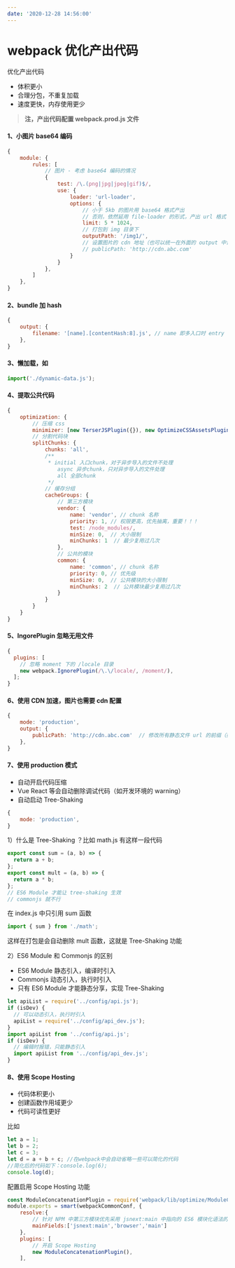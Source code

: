 ```yaml
---
date: '2020-12-28 14:56:00'
---
```


# webpack 优化产出代码

优化产出代码

- 体积更小
- 合理分包，不重复加载
- 速度更快，内存使用更少

> **注，产出代码配置 webpack.prod.js 文件**

#### 1、小图片 base64 编码

```js
{
    module: {
        rules: [
            // 图片 - 考虑 base64 编码的情况
            {
                test: /\.(png|jpg|jpeg|gif)$/,
                use: {
                    loader: 'url-loader',
                    options: {
                        // 小于 5kb 的图片用 base64 格式产出
                        // 否则，依然延用 file-loader 的形式，产出 url 格式
                        limit: 5 * 1024,
                        // 打包到 img 目录下
                        outputPath: '/img1/',
                        // 设置图片的 cdn 地址（也可以统一在外面的 output 中设置，那将作用于所有静态资源）
                        // publicPath: 'http://cdn.abc.com'
                    }
                }
            },
        ]
    },
}
```

#### 2、bundle 加 hash

```js
{
    output: {
        filename: '[name].[contentHash:8].js', // name 即多入口时 entry 的 key
    },
}
```

#### 3、懒加载，如

```js
import('./dynamic-data.js');
```

#### 4、提取公共代码

```js
{
    optimization: {
        // 压缩 css
        minimizer: [new TerserJSPlugin({}), new OptimizeCSSAssetsPlugin({})],
        // 分割代码块
        splitChunks: {
            chunks: 'all',
            /**
             * initial 入口chunk，对于异步导入的文件不处理
                async 异步chunk，只对异步导入的文件处理
                all 全部chunk
             */
            // 缓存分组
            cacheGroups: {
                // 第三方模块
                vendor: {
                    name: 'vendor', // chunk 名称
                    priority: 1, // 权限更高，优先抽离，重要！！！
                    test: /node_modules/,
                    minSize: 0,  // 大小限制
                    minChunks: 1  // 最少复用过几次
                },
                // 公共的模块
                common: {
                    name: 'common', // chunk 名称
                    priority: 0, // 优先级
                    minSize: 0,  // 公共模块的大小限制
                    minChunks: 2  // 公共模块最少复用过几次
                }
            }
        }
    }
}
```

#### 5、IngorePlugin 忽略无用文件

```js
{
  plugins: [
    // 忽略 moment 下的 /locale 目录
    new webpack.IgnorePlugin(/\.\/locale/, /moment/),
  ];
}
```

#### 6、使用 CDN 加速，图片也需要 cdn 配置

```js
{
    mode: 'production',
    output: {
        publicPath: 'http://cdn.abc.com'  // 修改所有静态文件 url 的前缀（如 cdn 域名），这里暂时用不到
    },
}
```

#### 7、使用 production 模式

- 自动开启代码压缩
- Vue React 等会自动删除调试代码（如开发环境的 warning）
- 自动启动 Tree-Shaking

```js
{
    mode: 'production',
}
```

1）什么是 Tree-Shaking ？比如 math.js 有这样一段代码

```js
export const sum = (a, b) => {
  return a + b;
};
export const mult = (a, b) => {
  return a * b;
};
// ES6 Module 才能让 tree-shaking 生效
// commonjs 就不行
```

在 index.js 中只引用 sum 函数

```js
import { sum } from './math';
```

这样在打包是会自动删除 mult 函数，这就是 Tree-Shaking 功能

2）ES6 Module 和 Commonjs 的区别

- ES6 Module 静态引入，编译时引入
- Commonjs 动态引入，执行时引入
- 只有 ES6 Module 才能静态分享，实现 Tree-Shaking

```js
let apiList = require('../config/api.js');
if (isDev) {
  // 可以动态引入，执行时引入
  apiList = require('../config/api_dev.js');
}
import apiList from '../config/api.js';
if (isDev) {
  // 编辑时报错，只能静态引入
  import apiList from '../config/api_dev.js';
}
```

#### 8、使用 Scope Hosting

- 代码体积更小
- 创建函数作用域更少
- 代码可读性更好

比如

```js
let a = 1;
let b = 2;
let c = 3;
let d = a + b + c; //在webpack中会自动省略一些可以简化的代码
//简化后的代码如下：console.log(6);
console.log(d);
```

配置启用 Scope Hosting 功能

```js
const ModuleConcatenationPlugin = require('webpack/lib/optimize/ModuleConcatenationPlugin')
module.exports = smart(webpackCommonConf, {
    resolve:{
        // 针对 NPM 中第三方模块优先采用 jsnext:main 中指向的 ES6 模块化语法的文件
        mainFields:['jsnext:main','browser','main']
    },
    plugins: [
        // 开启 Scope Hosting
        new ModuleConcatenationPlugin(),
    ],
```
